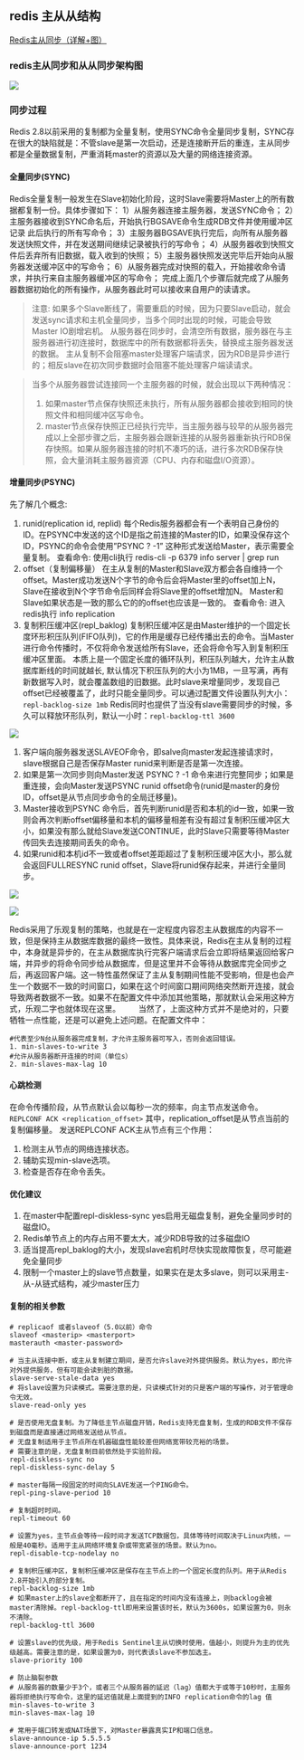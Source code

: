 ## redis 主从从结构
[Redis主从同步（详解+图）](https://blog.csdn.net/qq_45748269/article/details/121622447)
### redis主从同步和从从同步架构图
![](https://img-blog.csdnimg.cn/56e475c04ff648e1bd13c46498ece7fb.png)


### 同步过程
Redis 2.8以前采用的复制都为全量复制，使用SYNC命令全量同步复制，SYNC存在很大的缺陷就是：不管slave是第一次启动，还是连接断开后的重连，主从同步都是全量数据复制，严重消耗master的资源以及大量的网络连接资源。

#### 全量同步(SYNC)
Redis全量复制一般发生在Slave初始化阶段，这时Slave需要将Master上的所有数据都复制一份。具体步骤如下：
1）从服务器连接主服务器，发送SYNC命令；
2）主服务器接收到SYNC命名后，开始执行BGSAVE命令生成RDB文件并使用缓冲区记录 此后执行的所有写命令；
3）主服务器BGSAVE执行完后，向所有从服务器发送快照文件，并在发送期间继续记录被执行的写命令；
4）从服务器收到快照文件后丢弃所有旧数据，载入收到的快照；
5）主服务器快照发送完毕后开始向从服务器发送缓冲区中的写命令；
6）从服务器完成对快照的载入，开始接收命令请求，并执行来自主服务器缓冲区的写命令；
完成上面几个步骤后就完成了从服务器数据初始化的所有操作，从服务器此时可以接收来自用户的读请求。


> 注意: 如果多个Slave断线了，需要重启的时候，因为只要Slave启动，就会发送sync请求和主机全量同步，当多个同时出现的时候，可能会导致Master IO剧增宕机。
从服务器在同步时，会清空所有数据，服务器在与主服务器进行初连接时，数据库中的所有数据都将丢失，替换成主服务器发送的数据。
主从复制不会阻塞master处理客户端请求，因为RDB是异步进行的；相反slave在初次同步数据时会阻塞不能处理客户端读请求。

> 当多个从服务器尝试连接同一个主服务器的时候，就会出现以下两种情况：
> 1.  如果master节点保存快照还未执行，所有从服务器都会接收到相同的快照文件和相同缓冲区写命令。
> 2. master节点保存快照正已经执行完毕，当主服务器与较早的从服务器完成以上全部步骤之后，主服务器会跟新连接的从服务器重新执行RDB保存快照。如果从服务器连接的时机不凑巧的话，进行多次RDB保存快照，会大量消耗主服务器资源（CPU、内存和磁盘I/O资源）。

#### 增量同步(PSYNC)
先了解几个概念:
1. runid(replication id, replid)
    每个Redis服务器都会有一个表明自己身份的ID。在PSYNC中发送的这个ID是指之前连接的Master的ID，如果没保存这个ID，PSYNC的命令会使用”PSYNC ? -1” 这种形式发送给Master，表示需要全量复制。 
查看命令: 使用cli执行 redis-cli -p 6379 info server | grep run
2. offset（复制偏移量）
    在主从复制的Master和Slave双方都会各自维持一个offset。Master成功发送N个字节的命令后会将Master里的offset加上N，Slave在接收到N个字节命令后同样会将Slave里的offset增加N。
Master和Slave如果状态是一致的那么它的的offset也应该是一致的。 
查看命令: 进入redis执行 info replication
3. 复制积压缓冲区(repl_baklog)
    复制积压缓冲区是由Master维护的一个固定长度环形积压队列(FIFO队列)，它的作用是缓存已经传播出去的命令。当Master进行命令传播时，不仅将命令发送给所有Slave，还会将命令写入到复制积压缓冲区里面。
本质上是一个固定长度的循环队列，积压队列越大，允许主从数据库断线的时间就越长,  默认情况下积压队列的大小为1MB，一旦写满，再有新数据写入时，就会覆盖数组的旧数据。此时slave来增量同步，发现自己offset已经被覆盖了，此时只能全量同步。可以通过配置文件设置队列大小：`repl-backlog-size 1mb`
Redis同时也提供了当没有slave需要同步的时候，多久可以释放环形队列，默认一小时：`repl-backlog-ttl 3600`

![](https://img-blog.csdnimg.cn/8fd33fabc5324c338620abd0991150fd.png)

1. 客户端向服务器发送SLAVEOF命令，即salve向master发起连接请求时，slave根据自己是否保存Master runid来判断是否是第一次连接。
2. 如果是第一次同步则向Master发送 PSYNC ? -1 命令来进行完整同步；如果是重连接，会向Master发送PSYNC runid offset命令(runid是master的身份ID，offset是从节点同步命令的全局迁移量)。
3. Master接收到PSYNC 命令后，首先判断runid是否和本机的id一致，如果一致则会再次判断offset偏移量和本机的偏移量相差有没有超过复制积压缓冲区大小，如果没有那么就给Slave发送CONTINUE，此时Slave只需要等待Master传回失去连接期间丢失的命令。
4. 如果runid和本机id不一致或者offset差距超过了复制积压缓冲区大小，那么就会返回FULLRESYNC runid offset，Slave将runid保存起来，并进行全量同步。

![](https://img-blog.csdnimg.cn/46487dd875db448ebda8ae7ed622756a.png)

![](https://img-blog.csdnimg.cn/172828f01a74463c83d015538a203c50.png)


Redis采用了乐观复制的策略，也就是在一定程度内容忍主从数据库的内容不一致，但是保持主从数据库数据的最终一致性。具体来说，Redis在主从复制的过程中，本身就是异步的，在主从数据库执行完客户端请求后会立即将结果返回给客户端，并异步的将命令同步给从数据库，但是这里并不会等待从数据库完全同步之后，再返回客户端。这一特性虽然保证了主从复制期间性能不受影响，但是也会产生一个数据不一致的时间窗口，如果在这个时间窗口期间网络突然断开连接，就会导致两者数据不一致。如果不在配置文件中添加其他策略，那就默认会采用这种方式，乐观二字也就体现在这里。   当然了，上面这种方式并不是绝对的，只要牺牲一点性能，还是可以避免上述问题。在配置文件中：
```
#代表至少N台从服务器完成复制，才允许主服务器可写入，否则会返回错误。
1. min-slaves-to-write 3
#允许从服务器断开连接的时间（单位s）
2. min-slaves-max-lag 10
```

#### 心跳检测
在命令传播阶段，从节点默认会以每秒一次的频率，向主节点发送命令。
`REPLCONF ACK <replication_offset>`
其中，replication_offset是从节点当前的复制偏移量。
发送REPLCONF ACK主从节点有三个作用：
1. 检测主从节点的网络连接状态。
2. 辅助实现min-slave选项。
3. 检查是否存在命令丢失。



#### 优化建议
1. 在master中配置repl-diskless-sync yes启用无磁盘复制，避免全量同步时的磁盘IO。
2. Redis单节点上的内存占用不要太大，减少RDB导致的过多磁盘IO
3. 适当提高repl_baklog的大小，发现slave宕机时尽快实现故障恢复，尽可能避免全量同步
4. 限制一个master上的slave节点数量，如果实在是太多slave，则可以采用主-从-从链式结构，减少master压力

#### 复制的相关参数
```
# replicaof 或者slaveof（5.0以前）命令
slaveof <masterip> <masterport> 
masterauth <master-password>

# 当主从连接中断，或主从复制建立期间，是否允许slave对外提供服务。默认为yes，即允许对外提供服务，但有可能会读到脏的数据。
slave-serve-stale-data yes 
# 将slave设置为只读模式。需要注意的是，只读模式针对的只是客户端的写操作，对于管理命令无效。
slave-read-only yes

# 是否使用无盘复制。为了降低主节点磁盘开销，Redis支持无盘复制，生成的RDB文件不保存到磁盘而是直接通过网络发送给从节点。
# 无盘复制适用于主节点所在机器磁盘性能较差但网络宽带较充裕的场景。
# 需要注意的是，无盘复制目前依然处于实验阶段。
repl-diskless-sync no
repl-diskless-sync-delay 5

# master每隔一段固定的时间向SLAVE发送一个PING命令。
repl-ping-slave-period 10

# 复制超时时间。
repl-timeout 60

# 设置为yes，主节点会等待一段时间才发送TCP数据包，具体等待时间取决于Linux内核，一般是40毫秒。适用于主从网络环境复杂或带宽紧张的场景。默认为no。
repl-disable-tcp-nodelay no

# 复制积压缓冲区，复制积压缓冲区是保存在主节点上的一个固定长度的队列。用于从Redis 2.8开始引入的部分复制。
repl-backlog-size 1mb
# 如果master上的slave全都断开了，且在指定的时间内没有连接上，则backlog会被master清除掉。repl-backlog-ttl即用来设置该时长，默认为3600s，如果设置为0，则永不清除。
repl-backlog-ttl 3600

# 设置slave的优先级，用于Redis Sentinel主从切换时使用，值越小，则提升为主的优先级越高。需要注意的是，如果设置为0，则代表该slave不参加选主。
slave-priority 100

# 防止脑裂参数
# 从服务器的数量少于3个，或者三个从服务器的延迟（lag）值都大于或等于10秒时，主服务器将拒绝执行写命令，这里的延迟值就是上面提到的INFO replication命令的lag 值
min-slaves-to-write 3
min-slaves-max-lag 10

# 常用于端口转发或NAT场景下，对Master暴露真实IP和端口信息。
slave-announce-ip 5.5.5.5
slave-announce-port 1234
```